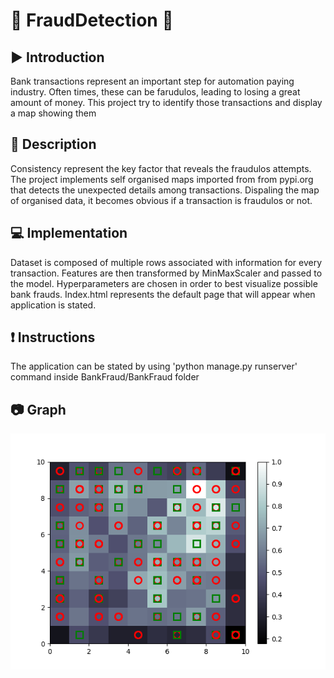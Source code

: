 # :robot: FraudDetection :car:

## :arrow_forward: Introduction
Bank transactions represent an important step for automation paying industry. Often times, these can be farudulos, leading to losing a great amount of money. This project try to identify those transactions and display a map showing them

## :memo: Description

Consistency represent the key factor that reveals the fraudulos attempts. The project implements self organised maps imported from from pypi.org that detects the unexpected details among transactions. Dispaling the map of organised data, it becomes obvious if a transaction is fraudulos or not. 
## :computer: Implementation

Dataset is composed of multiple rows associated with information for every transaction. Features are then transformed by MinMaxScaler and passed to the model. Hyperparameters are chosen in order to best visualize possible bank frauds.
Index.html represents the default page that will appear when application is stated. 


## :exclamation: Instructions
The application can be stated by using 'python manage.py runserver' command inside BankFraud/BankFraud folder

  
 ## :camera: Graph
<p align="center">
 <img src="https://github.com/Marius2504/FraudDetection/blob/master/map.png" width="600">
</p>

